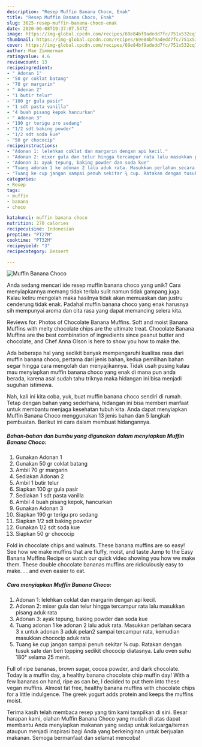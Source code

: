 ```yaml
---
description: "Resep Muffin Banana Choco, Enak"
title: "Resep Muffin Banana Choco, Enak"
slug: 3625-resep-muffin-banana-choco-enak
date: 2020-06-08T19:37:07.547Z
image: https://img-global.cpcdn.com/recipes/69e84bf9adedd7fc/751x532cq70/muffin-banana-choco-foto-resep-utama.jpg
thumbnail: https://img-global.cpcdn.com/recipes/69e84bf9adedd7fc/751x532cq70/muffin-banana-choco-foto-resep-utama.jpg
cover: https://img-global.cpcdn.com/recipes/69e84bf9adedd7fc/751x532cq70/muffin-banana-choco-foto-resep-utama.jpg
author: Mae Zimmerman
ratingvalue: 4.6
reviewcount: 13
recipeingredient:
- " Adonan 1"
- "50 gr coklat batang"
- "70 gr margarin"
- " Adonan 2"
- "1 butir telur"
- "100 gr gula pasir"
- "1 sdt pasta vanilla"
- "4 buah pisang kepok hancurkan"
- " Adonan 3"
- "190 gr terigu pro sedang"
- "1/2 sdt baking powder"
- "1/2 sdt soda kue"
- "50 gr chococip"
recipeinstructions:
- "Adonan 1: lelehkan coklat dan margarin dengan api kecil."
- "Adonan 2: mixer gula dan telur hingga tercampur rata lalu masukkan pisang aduk rata"
- "Adonan 3: ayak tepung, baking powder dan soda kue"
- "Tuang adonan 1 ke adonan 2 lalu aduk rata. Masukkan perlahan secara 3 x untuk adonan 3 aduk pelan2 sampai tercampur rata, kemudian masukkan chococip aduk rata"
- "Tuang ke cup jangan sampai penuh sekitar ¾ cup. Ratakan dengan tusuk sate dan beri topping sedikit chococip diatasnya. Lalu oven suhu 180° selama 25 menit."
categories:
- Resep
tags:
- muffin
- banana
- choco

katakunci: muffin banana choco 
nutrition: 270 calories
recipecuisine: Indonesian
preptime: "PT27M"
cooktime: "PT32M"
recipeyield: "3"
recipecategory: Dessert

---
```



![Muffin Banana Choco](https://img-global.cpcdn.com/recipes/69e84bf9adedd7fc/751x532cq70/muffin-banana-choco-foto-resep-utama.jpg)

Anda sedang mencari ide resep muffin banana choco yang unik? Cara menyiapkannya memang tidak terlalu sulit namun tidak gampang juga. Kalau keliru mengolah maka hasilnya tidak akan memuaskan dan justru cenderung tidak enak. Padahal muffin banana choco yang enak harusnya sih mempunyai aroma dan cita rasa yang dapat memancing selera kita.

Reviews for: Photos of Chocolate Banana Muffins. Soft and moist Banana Muffins with melty chocolate chips are the ultimate treat. Chocolate Banana Muffins are the best combination of ingredients since peanut butter and chocolate, and Chef Anna Olson is here to show you how to make the.

Ada beberapa hal yang sedikit banyak mempengaruhi kualitas rasa dari muffin banana choco, pertama dari jenis bahan, kedua pemilihan bahan segar hingga cara mengolah dan menyajikannya. Tidak usah pusing kalau mau menyiapkan muffin banana choco yang enak di mana pun anda berada, karena asal sudah tahu triknya maka hidangan ini bisa menjadi suguhan istimewa.


Nah, kali ini kita coba, yuk, buat muffin banana choco sendiri di rumah. Tetap dengan bahan yang sederhana, hidangan ini bisa memberi manfaat untuk membantu menjaga kesehatan tubuh kita. Anda dapat menyiapkan Muffin Banana Choco menggunakan 13 jenis bahan dan 5 langkah pembuatan. Berikut ini cara dalam membuat hidangannya.

<!--inarticleads1-->

##### Bahan-bahan dan bumbu yang digunakan dalam menyiapkan Muffin Banana Choco:

1. Gunakan  Adonan 1
1. Gunakan 50 gr coklat batang
1. Ambil 70 gr margarin
1. Sediakan  Adonan 2
1. Ambil 1 butir telur
1. Siapkan 100 gr gula pasir
1. Sediakan 1 sdt pasta vanilla
1. Ambil 4 buah pisang kepok, hancurkan
1. Gunakan  Adonan 3
1. Siapkan 190 gr terigu pro sedang
1. Siapkan 1/2 sdt baking powder
1. Gunakan 1/2 sdt soda kue
1. Siapkan 50 gr chococip


Fold in chocolate chips and walnuts. These banana muffins are so easy! See how we make muffins that are fluffy, moist, and taste Jump to the Easy Banana Muffins Recipe or watch our quick video showing you how we make them. These double chocolate bananas muffins are ridiculously easy to make. . . and even easier to eat. 

<!--inarticleads2-->

##### Cara menyiapkan Muffin Banana Choco:

1. Adonan 1: lelehkan coklat dan margarin dengan api kecil.
1. Adonan 2: mixer gula dan telur hingga tercampur rata lalu masukkan pisang aduk rata
1. Adonan 3: ayak tepung, baking powder dan soda kue
1. Tuang adonan 1 ke adonan 2 lalu aduk rata. Masukkan perlahan secara 3 x untuk adonan 3 aduk pelan2 sampai tercampur rata, kemudian masukkan chococip aduk rata
1. Tuang ke cup jangan sampai penuh sekitar ¾ cup. Ratakan dengan tusuk sate dan beri topping sedikit chococip diatasnya. Lalu oven suhu 180° selama 25 menit.


Full of ripe bananas, brown sugar, cocoa powder, and dark chocolate. Today is a muffin day, a healthy banana chocolate chip muffin day! With a few bananas on hand, ripe as can be, I decided to put them into these vegan muffins. Almost fat free, healthy banana muffins with chocolate chips for a little indulgence. The greek yogurt adds protein and keeps the muffins moist. 

Terima kasih telah membaca resep yang tim kami tampilkan di sini. Besar harapan kami, olahan Muffin Banana Choco yang mudah di atas dapat membantu Anda menyiapkan makanan yang sedap untuk keluarga/teman ataupun menjadi inspirasi bagi Anda yang berkeinginan untuk berjualan makanan. Semoga bermanfaat dan selamat mencoba!
